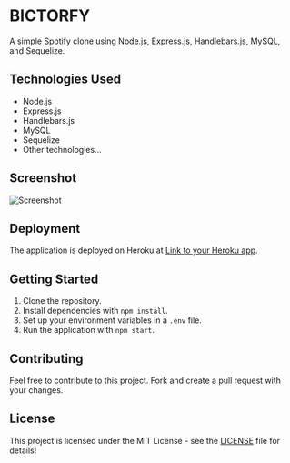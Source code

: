 # BICTORFY

A simple Spotify clone using Node.js, Express.js, Handlebars.js, MySQL, and Sequelize.

## Technologies Used

- Node.js
- Express.js
- Handlebars.js
- MySQL
- Sequelize
- Other technologies...

## Screenshot

![Screenshot](./screenshot.png)

## Deployment

The application is deployed on Heroku at [Link to your Heroku app](https://your-heroku-app-url.com).

## Getting Started

1. Clone the repository.
2. Install dependencies with `npm install`.
3. Set up your environment variables in a `.env` file.
4. Run the application with `npm start`.

## Contributing

Feel free to contribute to this project. Fork and create a pull request with your changes.

## License

This project is licensed under the MIT License - see the [LICENSE](LICENSE) file for details!
